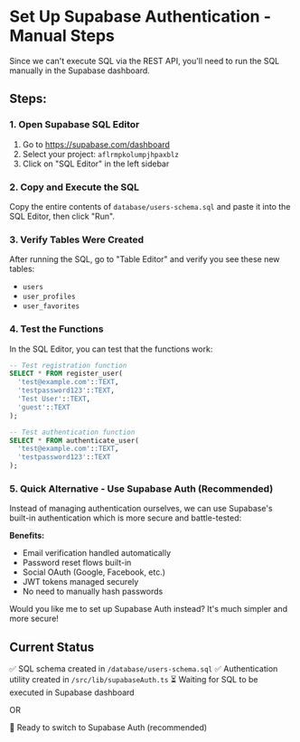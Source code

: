 # Set Up Supabase Authentication - Manual Steps

Since we can't execute SQL via the REST API, you'll need to run the SQL manually in the Supabase dashboard.

## Steps:

### 1. Open Supabase SQL Editor

1. Go to https://supabase.com/dashboard
2. Select your project: `aflrmpkolumpjhpaxblz`
3. Click on "SQL Editor" in the left sidebar

### 2. Copy and Execute the SQL

Copy the entire contents of `database/users-schema.sql` and paste it into the SQL Editor, then click "Run".

### 3. Verify Tables Were Created

After running the SQL, go to "Table Editor" and verify you see these new tables:
- `users`
- `user_profiles`
- `user_favorites`

### 4. Test the Functions

In the SQL Editor, you can test that the functions work:

```sql
-- Test registration function
SELECT * FROM register_user(
  'test@example.com'::TEXT,
  'testpassword123'::TEXT,
  'Test User'::TEXT,
  'guest'::TEXT
);

-- Test authentication function
SELECT * FROM authenticate_user(
  'test@example.com'::TEXT,
  'testpassword123'::TEXT
);
```

### 5. Quick Alternative - Use Supabase Auth (Recommended)

Instead of managing authentication ourselves, we can use Supabase's built-in authentication which is more secure and battle-tested:

**Benefits:**
- Email verification handled automatically
- Password reset flows built-in
- Social OAuth (Google, Facebook, etc.)
- JWT tokens managed securely
- No need to manually hash passwords

Would you like me to set up Supabase Auth instead? It's much simpler and more secure!

## Current Status

✅ SQL schema created in `/database/users-schema.sql`
✅ Authentication utility created in `/src/lib/supabaseAuth.ts`
⏳ Waiting for SQL to be executed in Supabase dashboard

OR

🔄 Ready to switch to Supabase Auth (recommended)
